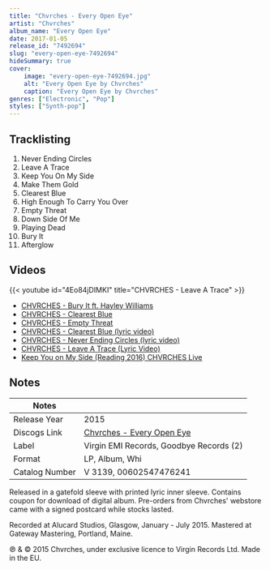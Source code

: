 ```yaml
---
title: "Chvrches - Every Open Eye"
artist: "Chvrches"
album_name: "Every Open Eye"
date: 2017-01-05
release_id: "7492694"
slug: "every-open-eye-7492694"
hideSummary: true
cover:
    image: "every-open-eye-7492694.jpg"
    alt: "Every Open Eye by Chvrches"
    caption: "Every Open Eye by Chvrches"
genres: ["Electronic", "Pop"]
styles: ["Synth-pop"]
---
```


## Tracklisting
1. Never Ending Circles
2. Leave A Trace
3. Keep You On My Side
4. Make Them Gold
5. Clearest Blue
6. High Enough To Carry You Over
7. Empty Threat
8. Down Side Of Me
9. Playing Dead
10. Bury It
11. Afterglow

## Videos
{{< youtube id="4Eo84jDIMKI" title="CHVRCHES - Leave A Trace" >}}
- [CHVRCHES - Bury It ft. Hayley Williams](https://www.youtube.com/watch?v=B9BLMNn0PrQ)
- [CHVRCHES - Clearest Blue](https://www.youtube.com/watch?v=BZyzX4c1vIs)
- [CHVRCHES - Empty Threat](https://www.youtube.com/watch?v=KNHxwSp-6Og)
- [CHVRCHES - Clearest Blue (lyric video)](https://www.youtube.com/watch?v=QpFXXPruuqU)
- [CHVRCHES - Never Ending Circles (lyric video)](https://www.youtube.com/watch?v=AU9_0pxiDjY)
- [CHVRCHES - Leave A Trace (Lyric Video)](https://www.youtube.com/watch?v=nZRxFsMD4UM)
- [Keep You on My Side (Reading 2016) CHVRCHES Live](https://www.youtube.com/watch?v=K1XO8f4CUP4)


## Notes

| Notes          |             |
| ---------------| ----------- |
| Release Year   | 2015 |
| Discogs Link   | [Chvrches - Every Open Eye](https://www.discogs.com/release/7492694-Chvrches-Every-Open-Eye) |
| Label          | Virgin EMI Records, Goodbye Records (2) |
| Format         | LP, Album, Whi |
| Catalog Number | V 3139, 00602547476241 |

Released in a gatefold sleeve with printed lyric inner sleeve. Contains coupon for download of digital album.  Pre-orders from Chvrches' webstore came with a signed postcard while stocks lasted.  Recorded at Alucard Studios, Glasgow, January - July 2015. Mastered at Gateway Mastering, Portland, Maine.  ℗ & © 2015 Chvrches, under exclusive licence to Virgin Records Ltd. Made in the EU.

